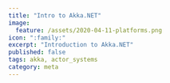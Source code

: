 ```yaml
---
title: "Intro to Akka.NET"
image:
  feature: /assets/2020-04-11-platforms.png
icon: ":family:"
excerpt: "Introduction to Akka.NET"
published: false
tags: akka, actor_systems
category: meta
---
```

